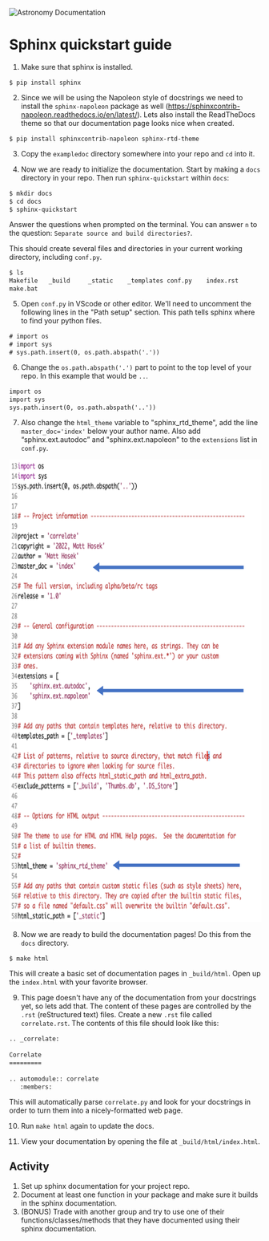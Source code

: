 ![Astronomy Documentation](https://pbs.twimg.com/media/EUJmsaXUcAEfmTT?format=jpg&name=medium)

# Sphinx quickstart guide

1. Make sure that sphinx is installed.
```
$ pip install sphinx
```

2. Since we will be using the Napoleon style of docstrings we need to install the `sphinx-napoleon` package as well (https://sphinxcontrib-napoleon.readthedocs.io/en/latest/). Lets also install the ReadTheDocs theme so that our documentation page looks nice when created.
```
$ pip install sphinxcontrib-napoleon sphinx-rtd-theme
```

3. Copy the `exampledoc` directory somewhere into your repo and `cd` into it.

4. Now we are ready to initialize the documentation. Start by making a
`docs` directory in your repo. Then run `sphinx-quickstart` within `docs`:
```
$ mkdir docs
$ cd docs
$ sphinx-quickstart
```
Answer the questions when prompted on the terminal. You can answer `n` to the question: `Separate source and build directories?`.

This should create several files and directories in your current working directory, including `conf.py`.
```
$ ls
Makefile   _build     _static    _templates conf.py    index.rst  make.bat
```

5. Open `conf.py` in VScode or other editor. We'll need to uncomment
the following lines in the "Path setup" section. This path tells
sphinx where to find your python files.
```
# import os
# import sys
# sys.path.insert(0, os.path.abspath('.'))
```

6. Change the `os.path.abspath('.')` part to point to the top level of your repo. In this example that would be `..`.
```
import os
import sys
sys.path.insert(0, os.path.abspath('..'))
```

7. Also change the `html_theme` variable to "sphinx_rtd_theme", add
   the line `master_doc='index'` below your author name. Also add
   “sphinx.ext.autodoc” and "sphinx.ext.napoleon" to the `extensions`
   list in `conf.py`.

<p align="center">
  <img width="1125" height="922" src="./conf_edits.png">
</p>

8. Now we are ready to build the documentation pages! Do this from the `docs` directory.
```
$ make html
```

This will create a basic set of documentation pages in `_build/html`. Open up the `index.html` with your favorite browser.


9. This page doesn't have any of the documentation from your docstrings yet, so lets add that. The content of these pages are controlled by the `.rst` (reStructured text) files. Create a new `.rst` file called `correlate.rst`. The contents of this file should look like this:
```
.. _correlate:

Correlate
=========

.. automodule:: correlate
   :members:
```
This will automatically parse `correlate.py` and look for your docstrings in order to turn them into a nicely-formatted web page.

10. Run `make html` again to update the docs.

11. View your documentation by opening the file at `_build/html/index.html`.


## Activity
1. Set up sphinx documentation for your project repo.
2. Document at least one function in your package and make sure it builds in the sphinx documentation.
3. (BONUS) Trade with another group and try to use one of their functions/classes/methods that they have documented using their sphinx documentation.

